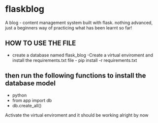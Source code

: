 # flaskblog
A blog - content management system built with flask. nothing advanced, 
just a beginners way of practicing what has been learnt so far!

HOW TO USE THE FILE
-
- create a database named flask_blog
-Create a virtual enviroment and install the requirements.txt file - pip install -r requirements.txt

then run the following functions to install the database model
- 
- python 
- from app import db
- db.create_all()

Activate the virtual enviroment and it should be working alright by now
